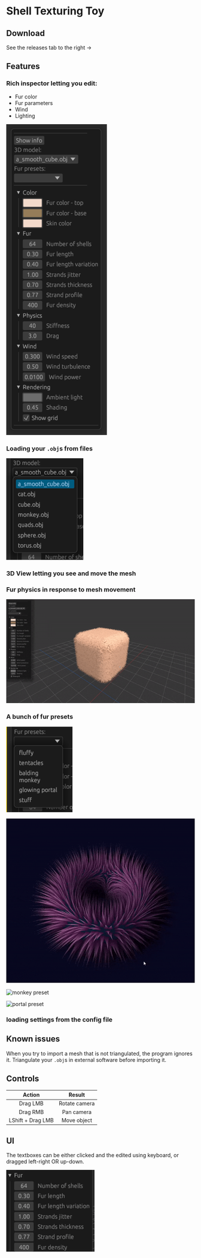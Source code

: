 # Shell Texturing Toy

## Download
See the releases tab to the right ->

## Features
### Rich inspector letting you edit:
* Fur color
* Fur parameters
* Wind
* Lighting

![inspector](./readme_imgs/inspector.png)

### Loading your `.obj`s from files

![models](./readme_imgs/models.png)

### 3D View letting you see and move the mesh
### Fur physics in response to mesh movement

![editor](./readme_imgs/editor.gif)

### A bunch of fur presets

![presets](readme_imgs/presets.png)

![tentacles preset](readme_imgs/tentacles.gif)

![monkey preset](readme_imgs/monkey.gif)

![portal preset](readme_imgs/portal.gif)

### loading settings from the config file

## Known issues
When you try to import a mesh that is not triangulated, the program ignores it. Triangulate your `.obj`s in external software before importing it.

## Controls
|       Action      |     Result    |
|:-----------------:|:-------------:|
|      Drag LMB     | Rotate camera |
|      Drag RMB     |   Pan camera  |
| LShift + Drag LMB |  Move object  |

## UI
The textboxes can be either clicked and the edited using keyboard, or dragged left-right OR up-down.

![ui dragging](readme_imgs/ui.gif)